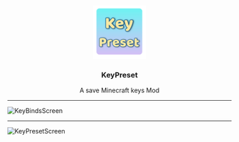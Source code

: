 <p align="center">
  <a href="https://github.com/Memory-Yzf/KeyPreset">
    <img src="https://github.com/Memory-Yzf/KeyPreset/blob/main/Assets/LOGO.png" alt="Logo" width="120" height="120">
  </a>

<h3 align="center">KeyPreset</h3>

<div align="center">
  A save Minecraft keys Mod
  <br/>
</div>

---
![KeyBindsScreen](https://github.com/Memory-Yzf/KeyPreset/blob/main/Assets/KeyBindsScreen.png)

---
![KeyPresetScreen](https://github.com/Memory-Yzf/KeyPreset/blob/main/Assets/KeyPresetScreen.png)
